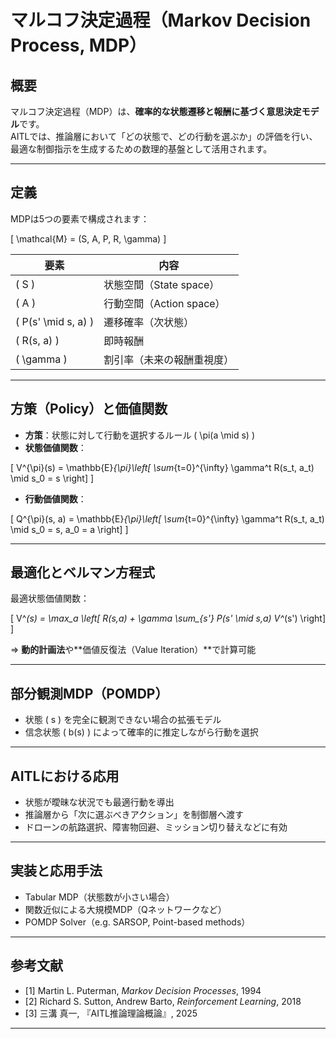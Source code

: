 
# マルコフ決定過程（Markov Decision Process, MDP）

## 概要

マルコフ決定過程（MDP）は、**確率的な状態遷移と報酬に基づく意思決定モデル**です。  
AITLでは、推論層において「どの状態で、どの行動を選ぶか」の評価を行い、  
最適な制御指示を生成するための数理的基盤として活用されます。

---

## 定義

MDPは5つの要素で構成されます：

\[
\mathcal{M} = (S, A, P, R, \gamma)
\]

| 要素 | 内容 |
|------|------|
| \( S \) | 状態空間（State space） |
| \( A \) | 行動空間（Action space） |
| \( P(s' \mid s, a) \) | 遷移確率（次状態） |
| \( R(s, a) \) | 即時報酬 |
| \( \gamma \) | 割引率（未来の報酬重視度） |

---

## 方策（Policy）と価値関数

- **方策**：状態に対して行動を選択するルール \( \pi(a \mid s) \)  
- **状態価値関数**：

\[
V^{\pi}(s) = \mathbb{E}_{\pi}\left[ \sum_{t=0}^{\infty} \gamma^t R(s_t, a_t) \mid s_0 = s \right]
\]

- **行動価値関数**：

\[
Q^{\pi}(s, a) = \mathbb{E}_{\pi}\left[ \sum_{t=0}^{\infty} \gamma^t R(s_t, a_t) \mid s_0 = s, a_0 = a \right]
\]

---

## 最適化とベルマン方程式

最適状態価値関数：

\[
V^*(s) = \max_a \left[ R(s,a) + \gamma \sum_{s'} P(s' \mid s,a) V^*(s') \right]
\]

⇒ **動的計画法**や**価値反復法（Value Iteration）**で計算可能

---

## 部分観測MDP（POMDP）

- 状態 \( s \) を完全に観測できない場合の拡張モデル  
- 信念状態 \( b(s) \) によって確率的に推定しながら行動を選択

---

## AITLにおける応用

- 状態が曖昧な状況でも最適行動を導出  
- 推論層から「次に選ぶべきアクション」を制御層へ渡す  
- ドローンの航路選択、障害物回避、ミッション切り替えなどに有効

---

## 実装と応用手法

- Tabular MDP（状態数が小さい場合）  
- 関数近似による大規模MDP（Qネットワークなど）  
- POMDP Solver（e.g. SARSOP, Point-based methods）

---

## 参考文献

- [1] Martin L. Puterman, *Markov Decision Processes*, 1994  
- [2] Richard S. Sutton, Andrew Barto, *Reinforcement Learning*, 2018  
- [3] 三溝 真一, 『AITL推論理論概論』, 2025  

---
